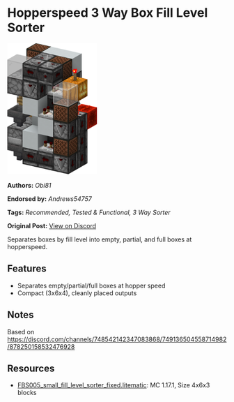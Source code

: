# Hopperspeed 3 Way Box Fill Level Sorter
<img alt="area_render_16.png" src="images/area_render_16.png?raw=1" height="300px">

**Authors:** *Obi81*

**Endorsed by:** *Andrews54757*

**Tags:** *Recommended, Tested & Functional, 3 Way Sorter*

**Original Post:** [View on Discord](https://discord.com/channels/1375556143186837695/1388177781778550956)

Separates boxes by fill level into empty, partial, and full boxes at hopperspeed.

## Features
- Separates empty/partial/full boxes at hopper speed
- Compact (3x6x4), cleanly placed outputs

## Notes
Based on https://discord.com/channels/748542142347083868/749136504558714982/878250158532476928

## Resources
- [FBS005_small_fill_level_sorter_fixed.litematic](attachments/FBS005_small_fill_level_sorter_fixed.litematic): MC 1.17.1, Size 4x6x3 blocks
